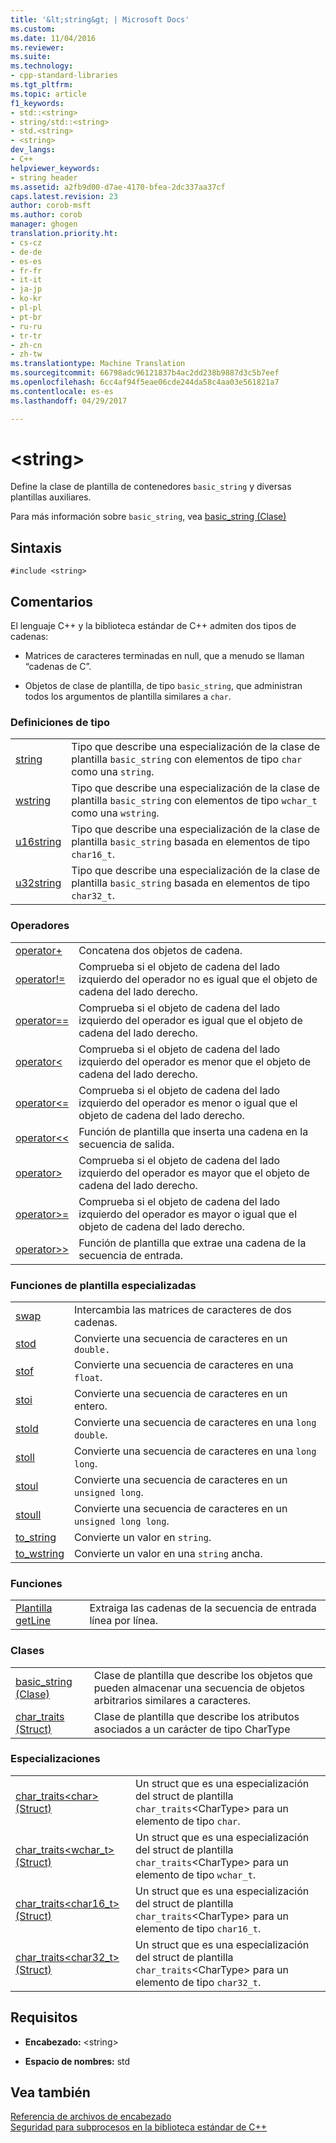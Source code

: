 ```yaml
---
title: '&lt;string&gt; | Microsoft Docs'
ms.custom: 
ms.date: 11/04/2016
ms.reviewer: 
ms.suite: 
ms.technology:
- cpp-standard-libraries
ms.tgt_pltfrm: 
ms.topic: article
f1_keywords:
- std::<string>
- string/std::<string>
- std.<string>
- <string>
dev_langs:
- C++
helpviewer_keywords:
- string header
ms.assetid: a2fb9d00-d7ae-4170-bfea-2dc337aa37cf
caps.latest.revision: 23
author: corob-msft
ms.author: corob
manager: ghogen
translation.priority.ht:
- cs-cz
- de-de
- es-es
- fr-fr
- it-it
- ja-jp
- ko-kr
- pl-pl
- pt-br
- ru-ru
- tr-tr
- zh-cn
- zh-tw
ms.translationtype: Machine Translation
ms.sourcegitcommit: 66798adc96121837b4ac2dd238b9887d3c5b7eef
ms.openlocfilehash: 6cc4af94f5eae06cde244da58c4aa03e561821a7
ms.contentlocale: es-es
ms.lasthandoff: 04/29/2017

---
```

# <a name="ltstringgt"></a>&lt;string&gt;
Define la clase de plantilla de contenedores `basic_string` y diversas plantillas auxiliares.  
  
 Para más información sobre `basic_string`, vea [basic_string (Clase)](../standard-library/basic-string-class.md)  
  
## <a name="syntax"></a>Sintaxis  
  
```  
#include <string>  
```  
  
## <a name="remarks"></a>Comentarios  
 El lenguaje C++ y la biblioteca estándar de C++ admiten dos tipos de cadenas:  
  
-   Matrices de caracteres terminadas en null, que a menudo se llaman “cadenas de C”.  
  
-   Objetos de clase de plantilla, de tipo `basic_string`, que administran todos los argumentos de plantilla similares a `char`.  
  
### <a name="typedefs"></a>Definiciones de tipo  
  
|||  
|-|-|  
|[string](../standard-library/string-typedefs.md#string)|Tipo que describe una especialización de la clase de plantilla `basic_string` con elementos de tipo `char` como una `string`.|  
|[wstring](../standard-library/string-typedefs.md#wstring)|Tipo que describe una especialización de la clase de plantilla `basic_string` con elementos de tipo `wchar_t` como una `wstring`.|  
|[u16string](../standard-library/string-typedefs.md#u16string)|Tipo que describe una especialización de la clase de plantilla `basic_string` basada en elementos de tipo `char16_t`.|  
|[u32string](../standard-library/string-typedefs.md#u32string)|Tipo que describe una especialización de la clase de plantilla `basic_string` basada en elementos de tipo `char32_t`.|  
  
### <a name="operators"></a>Operadores  
  
|||  
|-|-|  
|[operator+](../standard-library/string-operators.md#op_add)|Concatena dos objetos de cadena.|  
|[operator!=](../standard-library/string-operators.md#op_neq)|Comprueba si el objeto de cadena del lado izquierdo del operador no es igual que el objeto de cadena del lado derecho.|  
|[operator==](../standard-library/string-operators.md#op_eq_eq)|Comprueba si el objeto de cadena del lado izquierdo del operador es igual que el objeto de cadena del lado derecho.|  
|[operator<](../standard-library/string-operators.md#op_lt)|Comprueba si el objeto de cadena del lado izquierdo del operador es menor que el objeto de cadena del lado derecho.|  
|[operator<=](../standard-library/string-operators.md#op_lt_eq)|Comprueba si el objeto de cadena del lado izquierdo del operador es menor o igual que el objeto de cadena del lado derecho.|  
|[operator<\<](../standard-library/string-operators.md#op_lt_lt)|Función de plantilla que inserta una cadena en la secuencia de salida.|  
|[operator>](../standard-library/string-operators.md#op_gt)|Comprueba si el objeto de cadena del lado izquierdo del operador es mayor que el objeto de cadena del lado derecho.|  
|[operator>=](../standard-library/string-operators.md#op_gt_eq)|Comprueba si el objeto de cadena del lado izquierdo del operador es mayor o igual que el objeto de cadena del lado derecho.|  
|[operator>>](../standard-library/string-operators.md#op_gt_gt)|Función de plantilla que extrae una cadena de la secuencia de entrada.|  
  
### <a name="specialized-template-functions"></a>Funciones de plantilla especializadas  
  
|||  
|-|-|  
|[swap](../standard-library/string-functions.md#swap)|Intercambia las matrices de caracteres de dos cadenas.|  
|[stod](../standard-library/string-functions.md#stod)|Convierte una secuencia de caracteres en un `double.`|  
|[stof](../standard-library/string-functions.md#stof)|Convierte una secuencia de caracteres en una `float`.|  
|[stoi](../standard-library/string-functions.md#stoi)|Convierte una secuencia de caracteres en un entero.|  
|[stold](../standard-library/string-functions.md#stold)|Convierte una secuencia de caracteres en una `long double`.|  
|[stoll](../standard-library/string-functions.md#stoll)|Convierte una secuencia de caracteres en una `long long`.|  
|[stoul](../standard-library/string-functions.md#stoul)|Convierte una secuencia de caracteres en un `unsigned long`.|  
|[stoull](../standard-library/string-functions.md#stoull)|Convierte una secuencia de caracteres en un `unsigned long long`.|  
|[to_string](../standard-library/string-functions.md#to_string)|Convierte un valor en `string`.|  
|[to_wstring](../standard-library/string-functions.md#to_wstring)|Convierte un valor en una `string` ancha.|  
  
### <a name="functions"></a>Funciones  
  
|||  
|-|-|  
|[Plantilla getLine](../standard-library/string-functions.md#getline)|Extraiga las cadenas de la secuencia de entrada línea por línea.|  
  
### <a name="classes"></a>Clases  
  
|||  
|-|-|  
|[basic_string (Clase)](../standard-library/basic-string-class.md)|Clase de plantilla que describe los objetos que pueden almacenar una secuencia de objetos arbitrarios similares a caracteres.|  
|[char_traits (Struct)](../standard-library/char-traits-struct.md)|Clase de plantilla que describe los atributos asociados a un carácter de tipo CharType|  
  
### <a name="specializations"></a>Especializaciones  
  
|||  
|-|-|  
|[char_traits\<char> (Struct)](../standard-library/char-traits-char-struct.md)|Un struct que es una especialización del struct de plantilla `char_traits`\<CharType> para un elemento de tipo `char`.|  
|[char_traits<wchar_t> (Struct)](../standard-library/char-traits-wchar-t-struct.md)|Un struct que es una especialización del struct de plantilla `char_traits`\<CharType> para un elemento de tipo `wchar_t`.|  
|[char_traits<char16_t> (Struct)](../standard-library/char-traits-char16-t-struct.md)|Un struct que es una especialización del struct de plantilla `char_traits`\<CharType> para un elemento de tipo `char16_t`.|  
|[char_traits<char32_t> (Struct)](../standard-library/char-traits-char32-t-struct.md)|Un struct que es una especialización del struct de plantilla `char_traits`\<CharType> para un elemento de tipo `char32_t`.|  
  
## <a name="requirements"></a>Requisitos  
  
- **Encabezado:** \<string>  
  
- **Espacio de nombres:** std  
  
## <a name="see-also"></a>Vea también  
 [Referencia de archivos de encabezado](../standard-library/cpp-standard-library-header-files.md)   
 [Seguridad para subprocesos en la biblioteca estándar de C++](../standard-library/thread-safety-in-the-cpp-standard-library.md)




